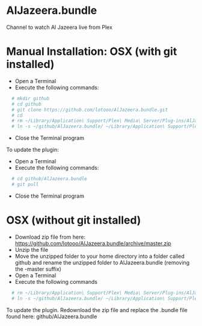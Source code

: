 AlJazeera.bundle
================

Channel to watch Al Jazeera live from Plex

Manual Installation: OSX (with git installed)
===============
* Open a Terminal
* Execute the following commands:

```bash
  # mkdir github
  # cd github
  # git clone https://github.com/lotooo/AlJazeera.bundle.git
  # cd
  # rm ~/Library/Application\ Support/Plex\ Media\ Server/Plug-ins/AlJazeera.bundle
  # ln -s ~/github/AlJazeera.bundle/ ~/Library/Application\ Support/Plex\ Media\ Server/Plug-ins/AlJazeera.bundle
```

* Close the Terminal program

To update the plugin:
* Open a Terminal
* Execute the following commands:

```bash
  # cd github/AlJazeera.bundle
  # git pull
```

* Close the Terminal program

OSX (without git installed)
===========================
* Download zip file from here: https://github.com/lotooo/AlJazeera.bundle/archive/master.zip
* Unzip the file
* Move the unzipped folder to your home directory into a folder called github and rename the unzipped folder to AlJazeera.bundle (removing the -master suffix)
* Open a Terminal
* Execute the following commands

```bash
  # rm ~/Library/Application\ Support/Plex\ Media\ Server/Plug-ins/AlJazeera.bundle
  # ln -s ~/github/AlJazeera.bundle/ ~/Library/Application\ Support/Plex\ Media\ Server/Plug-ins/AlJazeera.bundle
```

To update the plugin.
Redownload the zip file and replace the .bundle file found here: github/AlJazeera.bundle
